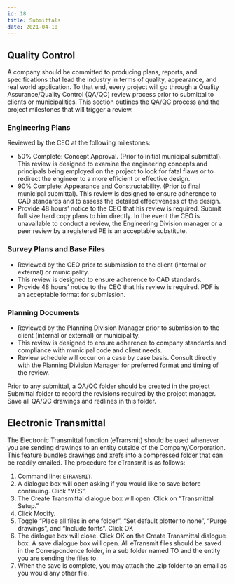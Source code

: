 ```yaml
---
id: 18
title: Submittals
date: 2021-04-10
---
```


## Quality Control

A company should be committed to producing plans, reports, and specifications that lead the industry in terms of quality, appearance, and real world application. To that end, every project will go through a Quality Assurance/Quality Control (QA/QC) review process prior to submittal to clients or municipalities. This section outlines the QA/QC process and the project milestones that will trigger a review.

### Engineering Plans

Reviewed by the CEO at the following milestones:

- 50% Complete: Concept Approval. (Prior to initial municipal submittal). This review is designed to examine the engineering concepts and principals being employed on the project to look for fatal flaws or to redirect the engineer to a more efficient or effective design.
- 90% Complete: Appearance and Constructability. (Prior to final municipal submittal). This review is designed to ensure adherence to CAD standards and to assess the detailed effectiveness of the design.
- Provide 48 hours’ notice to the CEO that his review is required. Submit full size hard copy plans to him directly. In the event the CEO is unavailable to conduct a review, the Engineering Division manager or a peer review by a registered PE is an acceptable substitute.

### Survey Plans and Base Files

- Reviewed by the CEO prior to submission to the client (internal or external) or municipality.
- This review is designed to ensure adherence to CAD standards.
- Provide 48 hours’ notice to the CEO that his review is required. PDF is an acceptable format for submission.

### Planning Documents

- Reviewed by the Planning Division Manager prior to submission to the client (internal or external) or municipality.
- This review is designed to ensure adherence to company standards and compliance with municipal code and client needs.
- Review schedule will occur on a case by case basis. Consult directly with the Planning Division Manager for preferred format and timing of the review.

Prior to any submittal, a QA/QC folder should be created in the project Submittal folder to record the revisions required by the project manager. Save all QA/QC drawings and redlines in this folder.

## Electronic Transmittal

The Electronic Transmittal function (eTransmit) should be used whenever you are sending drawings to an entity outside of the Company/Corporation. This feature bundles drawings and xrefs into a compressed folder that can be readily emailed. The procedure for eTransmit is as follows:

1. Command line: `ETRANSMIT`.
2. A dialogue box will open asking if you would like to save before continuing. Click “YES”.
3. The Create Transmittal dialogue box will open. Click on “Transmittal Setup.”
4. Click Modify.
5. Toggle “Place all files in one folder”, “Set default plotter to none”, “Purge drawings”, and “Include fonts”. Click OK
6. The dialogue box will close. Click OK on the Create Transmittal dialogue box. A save dialogue box will open. All eTransmit files should be saved in the Correspondence folder, in a sub folder named TO and the entity you are sending the files to.
7. When the save is complete, you may attach the .zip folder to an email as you would any other file.
